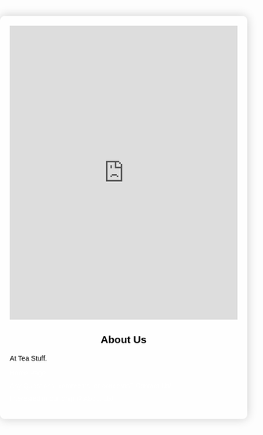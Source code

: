 <html lang="en">
<head>
    <meta charset="UTF-8">
    <meta name="viewport" content="width=device-width, initial-scale=1.0">
    <title>Tea Stuff</title>
    <style>
        body {
            font-family: Arial, sans-serif;
            margin: 0;
            padding: 0;
            background-image: url('2690293634_8557a484b1_b.jpg');
            background-size: cover;
            background-position: center;
            color: black;
        }
        .container {
            max-width: 800px;
            margin: 50px auto;
            padding: 20px;
            background-color: rgba(255, 255, 255, 0.8);
            border-radius: 10px;
            box-shadow: 0 0 20px rgba(0, 0, 0, 0.2);
            position: relative;
            overflow: hidden;
        }
        h2 {
            text-align: center;
        }
        p {
            text-align: justify;
        }
        iframe {
            width: 100%;
            height: 600px;
        }
        ul {
            list-style-type: none;
            padding: 0;
        }
        li {
            margin-bottom: 10px;
        }
        li a {
            color: white;
            text-decoration: none;
        }
        li a:hover {
            text-decoration: underline;
        }
    </style>
</head>
<body>
    <div class="container">
        <!-- Google Maps Embed -->
        <iframe src="https://www.google.com/maps/embed?pb=!1m18!1m12!1m3!1d3166.149076288625!2d-113.997847!3d46.8642774!2m3!1f0!2f0!3f0!3m2!1i1024!2i768!4f13.1!3m3!1m2!1s0x535dcdd25591d559%3A0xd6f685fa4010985b!2sClyde%20Coffee!5e0!3m2!1sen!2sus!4v1648792361113!5m2!1sen!2sus" frameborder="0" style="border:0;" allowfullscreen="" loading="lazy"></iframe>
        <!-- About Us section -->
        <h2>About Us</h2>
        <p></p>
        <p>At Tea Stuff.</p>
        <!-- Navigation Links -->
        <ul>
            <li><a href="https://kenzie-nice.github.io/Losingtrack_of_theseSites.io/">Home Page</a></li>
            <li><a href="https://kenzie-nice.github.io/Contactpage.io/">Any Questions, comments, or concerns? Contact Us!</a></li>
            <li><a href="https://kenzie-nice.github.io/About_us.io/">Interested in our origin? About Us!</a></li>
        </ul>
    </div>
</body>
</html>
